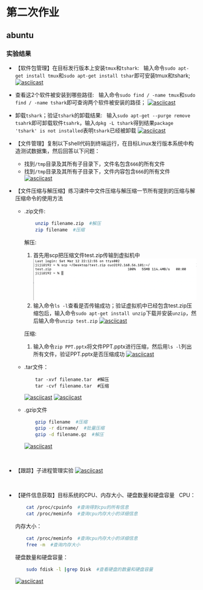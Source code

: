 # 第二次作业

## abuntu
### 实验结果
* 【软件包管理】在目标发行版本上安装`tmux`和`tshark`:
  &nbsp;
    输入命令`sudo apt-get install tmux`和`sudo apt-get install tshar`即可安装tmux和tshark;
    [![asciicast](https://asciinema.org/a/sqSemYpUtqsxqruZVA57gyd4I.svg)](https://asciinema.org/a/sqSemYpUtqsxqruZVA57gyd4I)
  &nbsp;
* 查看这2个软件被安装到哪些路径:
  &nbsp;
    输入命令`sudo find / -name tmux`和`sudo find / -name tshark`即可查询两个软件被安装的路径；
    [![asciicast](https://asciinema.org/a/nGEcHt8dECNhrT1EF6fnGtKqJ.svg)](https://asciinema.org/a/nGEcHt8dECNhrT1EF6fnGtKqJ)
  &nbsp;
* 卸载`tshark`；验证`tshark`的卸载结果:
   &nbsp;
输入`sudo apt-get --purge remove tsahrk`即可卸载软件`tsahrk`，输入`dpkg -L tshark`得到结果`package 'tshark' is not installed`表明`tshark`已经被卸载
    [![asciicast](https://asciinema.org/a/W1cEMbZ43igXKWXTIKHpJDQ5h.svg)](https://asciinema.org/a/W1cEMbZ43igXKWXTIKHpJDQ5h)
  &nbsp;
* 【文件管理】复制以下shell代码到终端运行，在目标Linux发行版本系统中构造测试数据集，然后回答以下问题：
  * 找到`/tmp`目录及其所有子目录下，文件名包含`666`的所有文件
  * 找到`/tmp`目录及其所有子目录下，文件内容包含`666`的所有文件
    [![asciicast](https://asciinema.org/a/8onOeJxZNkEf0NXpu6rucsXTL.svg)](https://asciinema.org/a/8onOeJxZNkEf0NXpu6rucsXTL)
  &nbsp;
* 【文件压缩与解压缩】练习课件中文件压缩与解压缩一节所有提到的压缩与解压缩命令的使用方法
  * .zip文件:
    ```bash
        unzip filename.zip  #解压
        zip filename  #压缩
    ```
    解压:
      1. 首先用scp把压缩文件test.zip传输到虚拟机中
        ![](图片/2unzip.png) 
      2. 输入命令`ls -l`查看是否传输成功；验证虚拟机中已经包含test.zip压缩包后，输入命令`sudo apt-get install unzip`下载并安装`unzip`，然后输入命令`unzip test.zip`
        [![asciicast](https://asciinema.org/a/HVvmNEdxXgKqzzzrVk0D8cVjw.svg)](https://asciinema.org/a/HVvmNEdxXgKqzzzrVk0D8cVjw)

    压缩:
      1. 输入命令`zip PPT.pptx`将文件PPT.pptx进行压缩，然后用`ls -l`列出所有文件，验证PPT.pptx是否压缩成功
        [![asciicast](https://asciinema.org/a/bUq17dFLbawNCtf308y7p6X6p.svg)](https://asciinema.org/a/bUq17dFLbawNCtf308y7p6X6p)
  &nbsp;
  * .tar文件：
    ```
        tar -xvf filename.tar  #解压
        tar -cvf filename.tar  #压缩
    ```
    [![asciicast](https://asciinema.org/a/Rew4YItPOqIz0kcAZnKBJdeqG.svg)](https://asciinema.org/a/Rew4YItPOqIz0kcAZnKBJdeqG)
    [![asciicast](https://asciinema.org/a/p9VxweQnmyyqaV7TzQkYIkJzz.svg)](https://asciinema.org/a/p9VxweQnmyyqaV7TzQkYIkJzz)
  &nbsp;

  * .gzip文件
    ```bash
        gzip filename  #压缩
        gzip -r dirname/  #批量压缩
        gzip -d filename.gz  #解压
    ```
    [![asciicast](https://asciinema.org/a/zOZ0SpZAM5pwRgGp0TGHupaMf.svg)](https://asciinema.org/a/zOZ0SpZAM5pwRgGp0TGHupaMf)

  &nbsp;
  


* 【跟踪】子进程管理实验
    [![asciicast](https://asciinema.org/a/G1LwuolzohK8MGcIihzkTegxf.svg)](https://asciinema.org/a/G1LwuolzohK8MGcIihzkTegxf)
 
  &nbsp;

* 【硬件信息获取】目标系统的CPU、内存大小、硬盘数量和硬盘容量
 &nbsp;
    CPU：
    ```bash
        cat /proc/cpuinfo  #查询得到cpu的所有信息
        cat /proc/meminfo  #查询cpu内存大小的详细信息
    ```
    内存大小：
    ```bash
        cat /proc/meminfo  #查询cpu内存大小的详细信息
        free -m  #查询内存大小
    ```
    硬盘数量和硬盘容量：
    ```bash
        sudo fdisk -l |grep Disk  #查看硬盘的数量和硬盘容量
    ```
    [![asciicast](https://asciinema.org/a/h7UQoTJIedI9SwKRmim2lqv2Z.svg)](https://asciinema.org/a/h7UQoTJIedI9SwKRmim2lqv2Z)
  